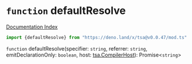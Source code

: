 # `function` defaultResolve

[Documentation Index](../README.md)

```ts
import {defaultResolve} from "https://deno.land/x/tsa@v0.0.47/mod.ts"
```

`function` defaultResolve(specifier: `string`, referrer: `string`, emitDeclarationOnly: `boolean`, host: [tsa.CompilerHost](../interface.CompilerHost/README.md)): Promise\<`string`>

